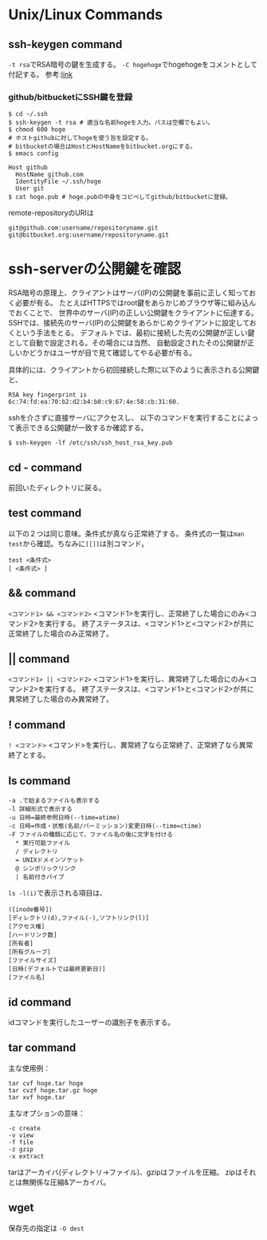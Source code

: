 # Unix/Linux Commands

## ssh-keygen command
`-t rsa`でRSA暗号の鍵を生成する。
`-C hogehoge`でhogehogeをコメントとして付記する。
参考:[link](http://webkaru.net/linux/ssh-keygen-command/)

### github/bitbucketにSSH鍵を登録
```
$ cd ~/.ssh
$ ssh-keygen -t rsa # 適当な名前hogeを入力。パスは空欄でもよい。
$ chmod 600 hoge
# ホストgithubに対してhogeを使う旨を設定する。
# bitbucketの場合はHostとHostNameをbitbucket.orgにする。
$ emacs config

Host github
  HostName github.com
  IdentityFile ~/.ssh/hoge
  User git
$ cat hoge.pub # hoge.pubの中身をコピペしてgithub/bitbucketに登録。
```
remote-repositoryのURIは
```
git@github.com:username/repositoryname.git
git@bitbucket.org:username/repositoryname.git
```

# ssh-serverの公開鍵を確認
RSA暗号の原理上、クライアントはサーバ(IP)の公開鍵を事前に正しく知っておく必要が有る。
たとえばHTTPSではroot鍵をあらかじめブラウザ等に組み込んでおくことで、
世界中のサーバ(IP)の正しい公開鍵をクライアントに伝達する。
SSHでは、接続先のサーバ(IP)の公開鍵をあらかじめクライアントに設定しておくという手法をとる。
デフォルトでは、最初に接続した先の公開鍵が正しい鍵として自動で設定される。その場合には当然、
自動設定されたその公開鍵が正しいかどうかはユーザが目で見て確認してやる必要が有る。

具体的には、クライアントから初回接続した際に以下のように表示される公開鍵と、
```
RSA key fingerprint is 6c:74:fd:ea:70:b2:d2:b4:b0:c9:67:4e:58:cb:31:60.
```
sshを介さずに直接サーバにアクセスし、
以下のコマンドを実行することによって表示できる公開鍵が一致するか確認する。
```
$ ssh-keygen -lf /etc/ssh/ssh_host_rsa_key.pub
```

## cd - command
前回いたディレクトリに戻る。

## test command
以下の２つは同じ意味。条件式が真なら正常終了する。
条件式の一覧は`man test`から確認。ちなみに`[[]]`は別コマンド。
```
test <条件式>
[ <条件式> ]
```

## && command
`<コマンド1> && <コマンド2>`
<コマンド1>を実行し、正常終了した場合にのみ<コマンド2>を実行する。
終了ステータスは、<コマンド1>と<コマンド2>が共に正常終了した場合のみ正常終了。

## || command
`<コマンド1> || <コマンド2>`
<コマンド1>を実行し、異常終了した場合にのみ<コマンド2>を実行する。
終了ステータスは、<コマンド1>と<コマンド2>が共に異常終了した場合のみ異常終了。

## ! command
`! <コマンド>`
<コマンド>を実行し、異常終了なら正常終了、正常終了なら異常終了とする。

## ls command
```
-a .で始まるファイルも表示する
-l 詳細形式で表示する
-u 日時=最終参照日時(--time=atime)
-c 日時=作成・状態(名前/パーミッション)変更日時(--time=ctime)
-F ファイルの種類に応じて、ファイル名の後に文字を付ける
  * 実行可能ファイル
  / ディレクトリ
  = UNIXドメインソケット
  @ シンボリックリンク
  | 名前付きパイプ
```
`ls -l(i)`で表示される項目は、
```
([inode番号])
[ディレクトリ(d),ファイル(-),ソフトリンク(l)]
[アクセス権]
[ハードリンク数]
[所有者]
[所有グループ]
[ファイルサイズ]
[日時(デフォルトでは最終更新日)]
[ファイル名]
```

## id command
idコマンドを実行したユーザーの識別子を表示する。

## tar command
主な使用例：
```
tar cvf hoge.tar hoge
tar cvzf hoge.tar.gz hoge
tar xvf hoge.tar
```
主なオプションの意味：
```
-c create
-v view
-f file
-z gzip
-x extract
```
tarはアーカイバ(ディレクトリ->ファイル)、gzipはファイルを圧縮。
zipはそれとは無関係な圧縮&アーカイバ。

## wget
保存先の指定は
`-O dest`
